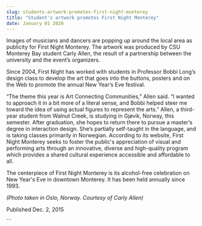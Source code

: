 ```yaml
---
slug: students-artwork-promotes-first-night-monterey
title: "Student's artwork promotes First Night Monterey"
date: January 01 2020
---
```


 
<p>
  Images of musicians and dancers are popping up around the local area as
  publicity for First Night Monterey. The artwork was produced by CSU Monterey
  Bay student Carly Allen, the result of a partnership between the university
  and the event’s organizers.
</p>
<p>
  Since 2004, First Night has worked with students in Professor Bobbi Long’s
  design class to develop the art that goes into the buttons, posters and on the
  Web to promote the annual New Year’s Eve festival.
</p>
<p>
  “The theme this year is Art Connecting Communities,” Allen said. “I wanted to
  approach it in a bit more of a literal sense, and Bobbi helped steer me toward
  the idea of using actual figures to represent the arts.” Allen, a
  third&#45;year student from Walnut Creek, is studying in Gjøvik, Norway, this
  semester. After graduation, she hopes to return there to pursue a master’s
  degree in interaction design. She’s partially self&#45;taught in the language,
  and is taking classes primarily in Norwegian. According to its website, First
  Night Monterey seeks to foster the public's appreciation of visual and
  performing arts through an innovative, diverse and high&#45;quality program
  which provides a shared cultural experience accessible and affordable to all.
</p>
<p>
  The centerpiece of First Night Monterey is its alcohol&#45;free celebration on
  New Year's Eve in downtown Monterey. It has been held annually since 1993.

  <em>&#40;Photo taken in Oslo, Norway. Courtesy of Carly Allen&#41;</em>

  Published Dec. 2, 2015
</p>
```
